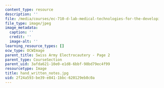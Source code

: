 ```yaml
---
content_type: resource
description: ''
file: /media/courses/ec-710-d-lab-medical-technologies-for-the-developing-world-spring-2010/2f24a593be39e8411bbc620129eb8c0a_hand_written_notes.jpg
file_type: image/jpeg
image_metadata:
  caption: ''
  credit: ''
  image-alt: ''
learning_resource_types: []
ocw_type: OCWImage
parent_title: Swiss Army Electrocautery - Page 2
parent_type: CourseSection
parent_uid: 3afda621-10e0-e1d8-6bbf-98bd79ec4f99
resourcetype: Image
title: hand_written_notes.jpg
uid: 2f24a593-be39-e841-1bbc-620129eb8c0a
---
```


